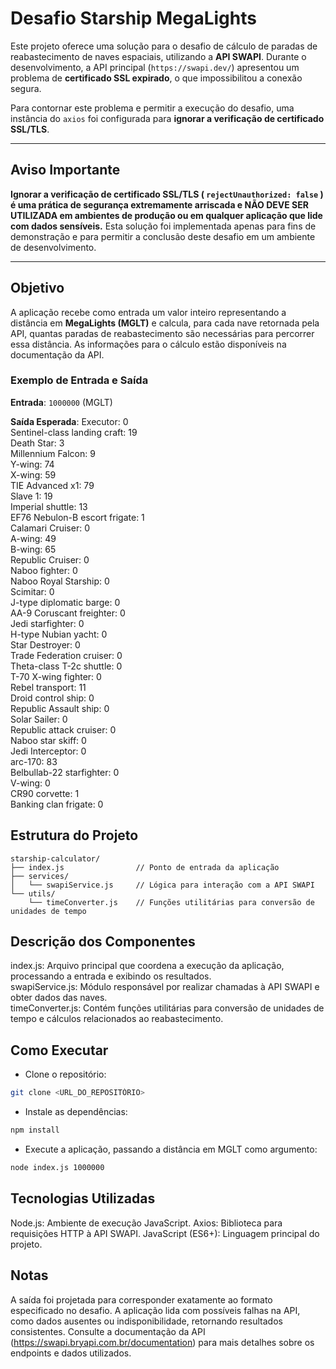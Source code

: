 # Desafio Starship MegaLights

Este projeto oferece uma solução para o desafio de cálculo de paradas de reabastecimento de naves espaciais, utilizando a **API SWAPI**. Durante o desenvolvimento, a API principal (`https://swapi.dev/`) apresentou um problema de **certificado SSL expirado**, o que impossibilitou a conexão segura.

Para contornar este problema e permitir a execução do desafio, uma instância do `axios` foi configurada para **ignorar a verificação de certificado SSL/TLS**.

---

## Aviso Importante

**Ignorar a verificação de certificado SSL/TLS ( `rejectUnauthorized: false` ) é uma prática de segurança extremamente arriscada e NÃO DEVE SER UTILIZADA em ambientes de produção ou em qualquer aplicação que lide com dados sensíveis.** Esta solução foi implementada apenas para fins de demonstração e para permitir a conclusão deste desafio em um ambiente de desenvolvimento.

---

## Objetivo

A aplicação recebe como entrada um valor inteiro representando a distância em **MegaLights (MGLT)** e calcula, para cada nave retornada pela API, quantas paradas de reabastecimento são necessárias para percorrer essa distância. As informações para o cálculo estão disponíveis na documentação da API.

### Exemplo de Entrada e Saída

**Entrada**: `1000000` (MGLT)

**Saída Esperada**:
Executor: 0<br>
Sentinel-class landing craft: 19<br>
Death Star: 3<br>
Millennium Falcon: 9<br>
Y-wing: 74<br>
X-wing: 59<br>
TIE Advanced x1: 79<br>
Slave 1: 19<br>
Imperial shuttle: 13<br>
EF76 Nebulon-B escort frigate: 1<br>
Calamari Cruiser: 0<br>
A-wing: 49<br>
B-wing: 65<br>
Republic Cruiser: 0<br>
Naboo fighter: 0<br>
Naboo Royal Starship: 0<br>
Scimitar: 0<br>
J-type diplomatic barge: 0<br>
AA-9 Coruscant freighter: 0<br>
Jedi starfighter: 0<br>
H-type Nubian yacht: 0<br>
Star Destroyer: 0<br>
Trade Federation cruiser: 0<br>
Theta-class T-2c shuttle: 0<br>
T-70 X-wing fighter: 0<br>
Rebel transport: 11<br>
Droid control ship: 0<br>
Republic Assault ship: 0<br>
Solar Sailer: 0<br>
Republic attack cruiser: 0<br>
Naboo star skiff: 0<br>
Jedi Interceptor: 0<br>
arc-170: 83<br>
Belbullab-22 starfighter: 0<br>
V-wing: 0<br>
CR90 corvette: 1<br>
Banking clan frigate: 0

## Estrutura do Projeto

```plaintext
starship-calculator/
├── index.js                // Ponto de entrada da aplicação
├── services/
│   └── swapiService.js     // Lógica para interação com a API SWAPI
└── utils/
    └── timeConverter.js    // Funções utilitárias para conversão de unidades de tempo
```

## Descrição dos Componentes
index.js: Arquivo principal que coordena a execução da aplicação, processando a entrada e exibindo os resultados.<br>
swapiService.js: Módulo responsável por realizar chamadas à API SWAPI e obter dados das naves.<br>
timeConverter.js: Contém funções utilitárias para conversão de unidades de tempo e cálculos relacionados ao reabastecimento.

## Como Executar
- Clone o repositório:
```bash
git clone <URL_DO_REPOSITÓRIO>
```

- Instale as dependências:
```bash
npm install
```

- Execute a aplicação, passando a distância em MGLT como argumento:
```bash
node index.js 1000000
```

## Tecnologias Utilizadas
Node.js: Ambiente de execução JavaScript.
Axios: Biblioteca para requisições HTTP à API SWAPI.
JavaScript (ES6+): Linguagem principal do projeto.

## Notas
A saída foi projetada para corresponder exatamente ao formato especificado no desafio.
A aplicação lida com possíveis falhas na API, como dados ausentes ou indisponibilidade, retornando resultados consistentes.
Consulte a documentação da API (https://swapi.bryapi.com.br/documentation) para mais detalhes sobre os endpoints e dados utilizados.

